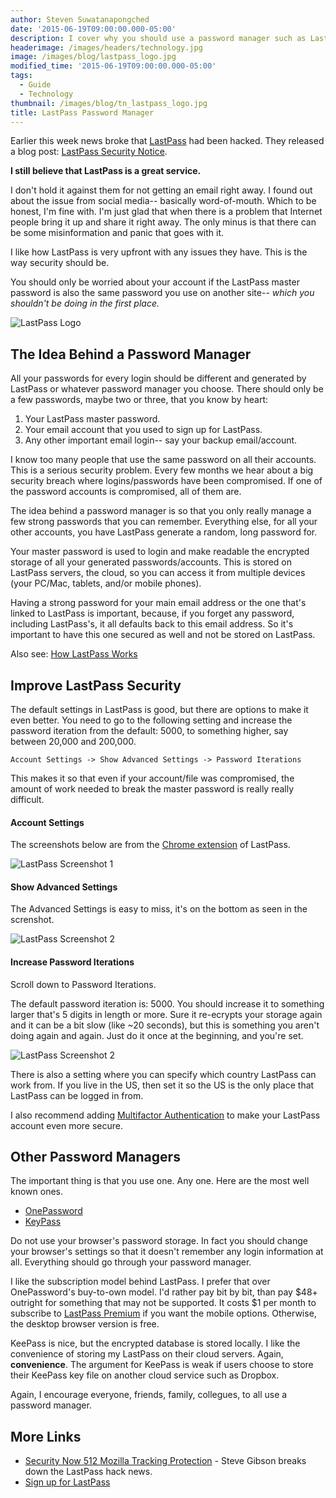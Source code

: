 ```yaml
---
author: Steven Suwatanapongched
date: '2015-06-19T09:00:00.000-05:00'
description: I cover why you should use a password manager such as LastPass and how to improve the security behind it even further.
headerimage: /images/headers/technology.jpg
image: /images/blog/lastpass_logo.jpg
modified_time: '2015-06-19T09:00:00.000-05:00'
tags:
  - Guide
  - Technology
thumbnail: /images/blog/tn_lastpass_logo.jpg
title: LastPass Password Manager
---
```



Earlier this week news broke that [LastPass](http://www.lastpass.com) had been hacked. They released a blog post: [LastPass Security Notice](https://blog.lastpass.com/2015/06/lastpass-security-notice.html/).

**I still believe that LastPass is a great service.**

I don't hold it against them for not getting an email right away. I found out about the issue from social media-- basically word-of-mouth. Which to be honest, I'm fine with. I'm just glad that when there is a problem that Internet people bring it up and share it right away. The only minus is that there can be some misinformation and panic that goes with it.

I like how LastPass is very upfront with any issues they have. This is the way security should be.

You should only be worried about your account if the LastPass master password is also the same password you use on another site-- *which you shouldn't be doing in the first place.*

![LastPass Logo](/images/blog/lastpass_logo.jpg)

## The Idea Behind a Password Manager

All your passwords for every login should be different and generated by LastPass or whatever password manager you choose. There should only be a few passwords, maybe two or three, that you know by heart:

1. Your LastPass master password.
2. Your email account that you used to sign up for LastPass.
3. Any other important email login-- say your backup email/account.

I know too many people that use the same password on all their accounts. This is a serious security problem. Every few months we hear about a big security breach where logins/passwords have been compromised. If one of the password accounts is compromised, all of them are.

The idea behind a password manager is so that you only really manage a few strong passwords that you can remember. Everything else, for all your other accounts, you have LastPass generate a random, long password for.

Your master password is used to login and make readable the encrypted storage of all your generated passwords/accounts. This is stored on LastPass servers, the cloud, so you can access it from multiple devices (your PC/Mac, tablets, and/or mobile phones).

Having a strong password for your main email address or the one that's linked to LastPass is important, because, if you forget any password, including LastPass's, it all defaults back to this email address. So it's important to have this one secured as well and not be stored on LastPass.

Also see: [How LastPass Works](https://lastpass.com/how-it-works)

## Improve LastPass Security

The default settings in LastPass is good, but there are options to make it even better. You need to go to the following setting and increase the password iteration from the default: 5000, to something higher, say between 20,000 and 200,000.

```
Account Settings -> Show Advanced Settings -> Password Iterations
```

This makes it so that even if your account/file was compromised, the amount of work needed to break the master password is really really difficult.

#### Account Settings

The screenshots below are from the [Chrome extension](https://chrome.google.com/webstore/detail/lastpass-free-password-ma/hdokiejnpimakedhajhdlcegeplioahd?hl=en-US) of LastPass.

![LastPass Screenshot 1](/images/blog/lastpass_screenshot_01.jpg)

#### Show Advanced Settings

The Advanced Settings is easy to miss, it's on the bottom as seen in the screnshot.

![LastPass Screenshot 2](/images/blog/lastpass_screenshot_02.jpg)

#### Increase Password Iterations

Scroll down to Password Iterations.

The default password iteration is: 5000. You should increase it to something larger that's 5 digits in length or more. Sure it re-ecrypts your storage again and it can be a bit slow (like ~20 seconds), but this is something you aren't doing again and again. Just do it once at the beginning, and you're set.

![LastPass Screenshot 2](/images/blog/lastpass_screenshot_03.jpg)

There is also a setting where you can specify which country LastPass can work from. If you live in the US, then set it so the US is the only place that LastPass can be logged in from.

I also recommend adding [Multifactor Authentication](https://lastpass.com/multifactor-authentication) to make your LastPass account even more secure.

## Other Password Managers

The important thing is that you use one. Any one. Here are the most well known ones.

* [OnePassword](https://agilebits.com/onepassword)
* [KeyPass](http://keepass.info/)

Do not use your browser's password storage. In fact you should change your browser's settings so that it doesn't remember any login information at all. Everything should go through your password manager.

I like the subscription model behind LastPass. I prefer that over OnePassword's buy-to-own model. I'd rather pay bit by bit, than pay $48+ outright for something that may not be supported. It costs $1 per month to subscribe to [LastPass Premium](https://lastpass.com/go-premium) if you want the mobile options. Otherwise, the desktop browser version is free.

KeePass is nice, but the encrypted database is stored locally. I like the convenience of storing my LastPass on their cloud servers. Again, **convenience**. The argument for KeePass is weak if users choose to store their KeePass key file on another cloud service such as Dropbox.

Again, I encourage everyone, friends, family, collegues, to all use a password manager.

## More Links

* [Security Now 512
Mozilla Tracking Protection](https://twit.tv/shows/security-now/episodes/512?autostart=false) - Steve Gibson breaks down the LastPass hack news.
* [Sign up for LastPass](https://lastpass.com/f?3306226)